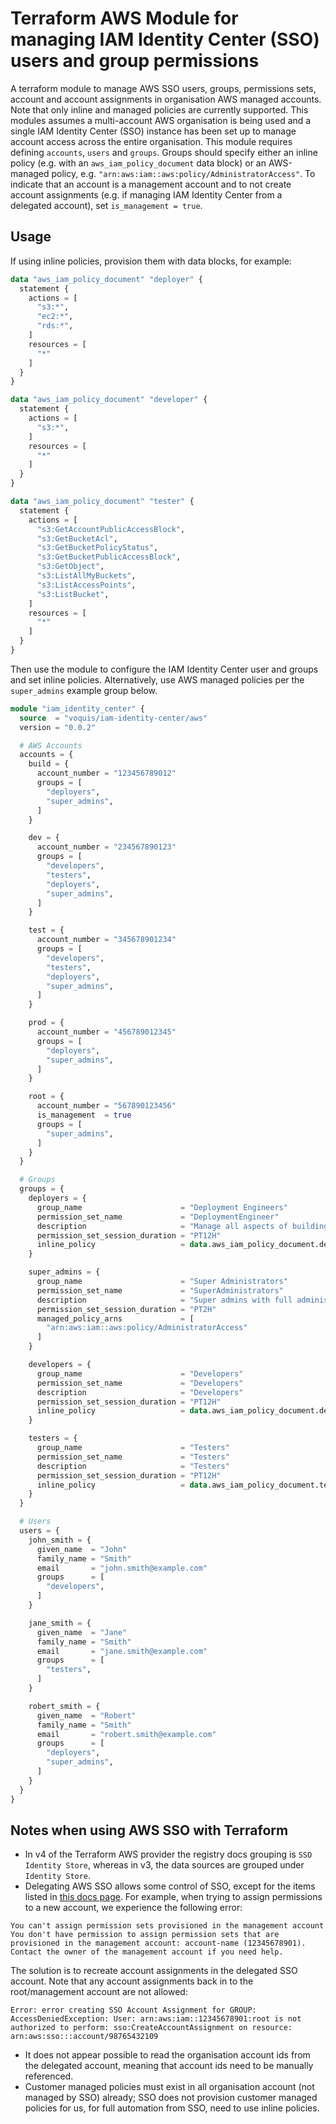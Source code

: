 # Terraform AWS Module for managing IAM Identity Center (SSO) users and group permissions
A terraform module to manage AWS SSO users, groups, permissions sets, account and account assignments in organisation AWS managed accounts.
Note that only inline and managed policies are currently supported.
This modules assumes a multi-account AWS organisation is being used and a single IAM Identity Center (SSO) instance has been set up to manage account access across the entire organisation.
This module requires defining `accounts`, `users` and `groups`.
Groups should specify either an inline policy (e.g. with an `aws_iam_policy_document` data block) or an AWS-managed policy, e.g. `"arn:aws:iam::aws:policy/AdministratorAccess"`.
To indicate that an account is a management account and to not create account assignments (e.g. if managing IAM Identity Center from a delegated account), set `is_management = true`.

## Usage
If using inline policies, provision them with data blocks, for example:
```terraform
data "aws_iam_policy_document" "deployer" {
  statement {
    actions = [
      "s3:*",
      "ec2:*",
      "rds:*",
    ]
    resources = [
      "*"
    ]
  }
}

data "aws_iam_policy_document" "developer" {
  statement {
    actions = [
      "s3:*",
    ]
    resources = [
      "*"
    ]
  }
}

data "aws_iam_policy_document" "tester" {
  statement {
    actions = [
      "s3:GetAccountPublicAccessBlock",
      "s3:GetBucketAcl",
      "s3:GetBucketPolicyStatus",
      "s3:GetBucketPublicAccessBlock",
      "s3:GetObject",
      "s3:ListAllMyBuckets",
      "s3:ListAccessPoints",
      "s3:ListBucket",
    ]
    resources = [
      "*"
    ]
  }
}
```

Then use the module to configure the IAM Identity Center user and groups and set inline policies.
Alternatively, use AWS managed policies per the `super_admins` example group below.

```terraform
module "iam_identity_center" {
  source  = "voquis/iam-identity-center/aws"
  version = "0.0.2"

  # AWS Accounts
  accounts = {
    build = {
      account_number = "123456789012"
      groups = [
        "deployers",
        "super_admins",
      ]
    }

    dev = {
      account_number = "234567890123"
      groups = [
        "developers",
        "testers",
        "deployers",
        "super_admins",
      ]
    }

    test = {
      account_number = "345678901234"
      groups = [
        "developers",
        "testers",
        "deployers",
        "super_admins",
      ]
    }

    prod = {
      account_number = "456789012345"
      groups = [
        "deployers",
        "super_admins",
      ]
    }

    root = {
      account_number = "567890123456"
      is_management  = true
      groups = [
        "super_admins",
      ]
    }
  }

  # Groups
  groups = {
    deployers = {
      group_name                      = "Deployment Engineers"
      permission_set_name             = "DeploymentEngineer"
      description                     = "Manage all aspects of building and deploying in account"
      permission_set_session_duration = "PT12H"
      inline_policy                   = data.aws_iam_policy_document.deployer.json
    }

    super_admins = {
      group_name                      = "Super Administrators"
      permission_set_name             = "SuperAdministrators"
      description                     = "Super admins with full administrator access to account"
      permission_set_session_duration = "PT2H"
      managed_policy_arns             = [
        "arn:aws:iam::aws:policy/AdministratorAccess"
      ]
    }

    developers = {
      group_name                      = "Developers"
      permission_set_name             = "Developers"
      description                     = "Developers"
      permission_set_session_duration = "PT12H"
      inline_policy                   = data.aws_iam_policy_document.developer.json
    }

    testers = {
      group_name                      = "Testers"
      permission_set_name             = "Testers"
      description                     = "Testers"
      permission_set_session_duration = "PT12H"
      inline_policy                   = data.aws_iam_policy_document.tester.json
    }
  }

  # Users
  users = {
    john_smith = {
      given_name  = "John"
      family_name = "Smith"
      email       = "john.smith@example.com"
      groups      = [
        "developers",
      ]
    }

    jane_smith = {
      given_name  = "Jane"
      family_name = "Smith"
      email       = "jane.smith@example.com"
      groups      = [
        "testers",
      ]
    }

    robert_smith = {
      given_name  = "Robert"
      family_name = "Smith"
      email       = "robert.smith@example.com"
      groups      = [
        "deployers",
        "super_admins",
      ]
    }
  }
}
```

## Notes when using AWS SSO with Terraform
- In v4 of the Terraform AWS provider the registry docs grouping is `SSO Identity Store`, whereas in v3, the data sources are grouped under `Identity Store`.
- Delegating AWS SSO allows some control of SSO, except for the items listed in [this docs page](https://docs.aws.amazon.com/singlesignon/latest/userguide/delegated-admin.html).
For example, when trying to assign permissions to a new account, we experience the following error:
```
You can't assign permission sets provisioned in the management account
You don't have permission to assign permission sets that are provisioned in the management account: account-name (12345678901). Contact the owner of the management account if you need help.
```
The solution is to recreate account assignments in the delegated SSO account.
Note that any account assignments back in to the root/management account are not allowed:
```
Error: error creating SSO Account Assignment for GROUP:
AccessDeniedException: User: arn:aws:iam::12345678901:root is not authorized to perform: sso:CreateAccountAssignment on resource: arn:aws:sso:::account/98765432109
```
- It does not appear possible to read the organisation account ids from the delegated account, meaning that account ids need to be manually referenced.
- Customer managed policies must exist in all organisation account (not managed by SSO) already; SSO does not provision customer managed policies for us, for full automation from SSO, need to use inline policies.
